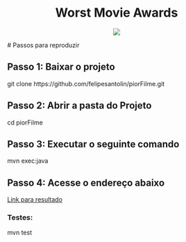 <h1 align="center"> Worst Movie Awards </h1>

<p align="center">
<img src="http://img.shields.io/static/v1?label=STATUS&message=EM%20DESENVOLVIMENTO&color=GREEN&style=for-the-badge"/>
</p>
# Passos para reproduzir

<h2>Passo 1: Baixar o projeto</h2>
git clone https://github.com/felipesantolin/piorFilme.git

<h2>Passo 2: Abrir a pasta do Projeto</h2>
cd piorFilme

<h2>Passo 3: Executar o seguinte comando</h2>

mvn exec:java

<h2>Passo 4: Acesse o endereço abaixo</h2>
<a href="http://localhost:8080/producers/minmaxwinnerinterval">Link para resultado</a>

<h3>Testes:</h3>
mvn test
